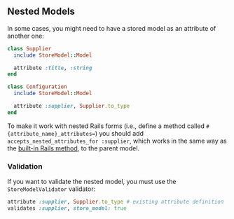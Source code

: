 ## Nested Models

In some cases, you might need to have a stored model as an attribute of another one:

```ruby
class Supplier
  include StoreModel::Model

  attribute :title, :string
end

class Configuration
  include StoreModel::Model

  attribute :supplier, Supplier.to_type
end
```

To make it work with nested Rails forms (i.e., define a method called `#{attribute_name}_attributes=`) you should add `accepts_nested_attributes_for :supplier`, which works in the same way as the [built-in Rails method](https://api.rubyonrails.org/classes/ActiveRecord/NestedAttributes/ClassMethods.html), to the parent model.

### Validation

If you want to validate the nested model, you must use the `StoreModelValidator` validator:

```ruby
attribute :supplier, Supplier.to_type # existing attribute definition
validates :supplier, store_model: true
```
